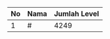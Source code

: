 | No | Nama            | Jumlah Level |
|----|-----------------|--------------|
| 1  | #    |    4249        |
